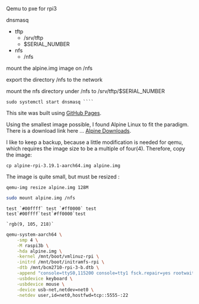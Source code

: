 Qemu to pxe for rpi3



dnsmasq
+ tftp 
    - /srv/tftp
    - $SERIAL_NUMBER
+ nfs
    - /nfs

mount the alpine.img image on /nfs

export the directory /nfs to the network


mount the nfs directory under /nfs to /srv/tftp/$SERIAL_NUMBER

```
sudo systemctl start dnsmasq ````
```

This site was built using [GitHub Pages](https://pages.github.com/).


Using the smallest image possible, I found Alpine Linux to fit the paradigm. There is a download link here ... [Alpine Downloads](https://alpinelinux.org/downloads/).

I like to keep a backup, because a little modification is needed for qemu, which requires the image size to be a multiple of four(4). Therefore, copy the image:

```
cp alpine-rpi-3.19.1-aarch64.img alpine.img
```
The image is quite small, but must be resized :
```
qemu-img resize alpine.img 128M
```
```bash
sudo mount alpine.img /nfs


```

```
test `#00ffff` test `#ff0000` test
test`#00ffff`test`#ff0000`test
```



```
`rgb(9, 105, 218)`
```

```bash
qemu-system-aarch64 \
    -smp 4 \
    -M raspi3b \
    -hda alpine.img \
    -kernel /mnt/boot/vmlinuz-rpi \
    -initrd /mnt/boot/initramfs-rpi \
    -dtb /mnt/bcm2710-rpi-3-b.dtb \
    -append "console=ttyS0,115200 console=tty1 fsck.repair=yes rootwait" \
    -usbdevice keyboard \
    -usbdevice mouse \
    -device usb-net,netdev=net0 \
    -netdev user,id=net0,hostfwd=tcp::5555-:22 
```



